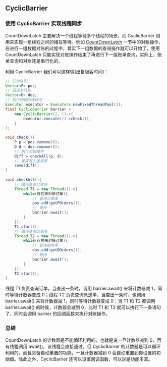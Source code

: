 ﻿## CyclicBarrier

### 使用 CyclicBarrier 实现线程同步

CountDownLatch 主要解决一个线程等待多个线程的场景，而 CyclicBarrier 则用来实现一组线程之间的相互等待。例如 [CountDownLatch](https://github.com/lidonggg/Learning-notes/blob/master/notes/java/concurrent/CountDownLatch.md) 一节中的对账操作，在进行一组数据对账的过程中，其实下一组数据的查询操作就可以开始了，使用 CountDownLatch 只能实现对账操作结束了再进行下一组账单查询，实际上，账单查询和对账还是串行化的。

利用 CyclicBarrier 我们可以这样做(出自极客时间)：
```java
// 订单队列
Vector<P> pos;
// 派送单队列
Vector<D> dos;
// 执行回调的线程池 
Executor executor = Executors.newFixedThreadPool(1);
final CyclicBarrier barrier =
    new CyclicBarrier(2, ()->{
        executor.execute(()->check());
    }
);
  
void check(){
    P p = pos.remove(0);
    D d = dos.remove(0);
    // 执行对账操作
    diff = checkAll(p, d);
    // 差异写入差异库
    save(diff);
}
  
void checkAll(){
    // 循环查询订单库
    Thread T1 = new Thread(()->{
        while(存在未对账订单){
            // 查询订单库
            pos.add(getPOrders());
            // 等待
            barrier.await();
        }
    });
    T1.start();  
    // 循环查询运单库
    Thread T2 = new Thread(()->{
        while(存在未对账订单){
            // 查询运单库
            dos.add(getDOrders());
            // 等待
            barrier.await();
        }
    });
    T2.start();
}
```
线程 T1 负责查询订单，当查出一条时，调用 barrier.await() 来将计数器减 1，同时等待计数器变成 0；线程 T2 负责查询派送单，当查出一条时，也调用 barrier.await() 来将计数器减 1，同时等待计数器变成 0；当 T1 和 T2 都调用 barrier.await() 的时候，计数器会减到 0，此时 T1 和 T2 就可以执行下一条语句了，同时会调用 barrier 的回调函数来执行对账操作。

### 总结
CountDownLatch 的计数器是不能循环利用的，也就是说一旦计数器减到 0，再有线程调用 await()，该线程会直接通过。但 CyclicBarrier 的计数器是可以循环利用的，而且具备自动重置的功能，一旦计数器减到 0 会自动重置到你设置的初始值。除此之外，CyclicBarrier 还可以设置回调函数，可以说是功能丰富。


